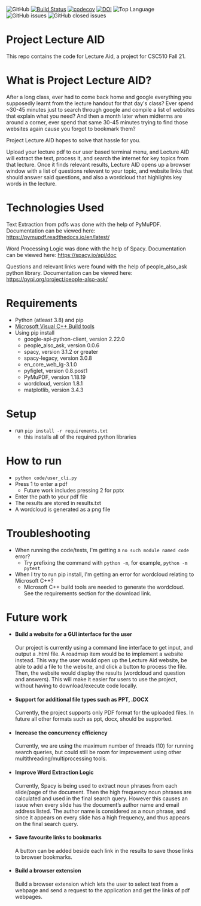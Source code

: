 ![GitHub](https://img.shields.io/github/license/mtkumar123/CSC510_Project_LectureAid)
[![Build Status](https://app.travis-ci.com/mtkumar123/CSC510_Project_LectureAid.svg?branch=main)](https://app.travis-ci.com/mtkumar123/CSC510_Project_LectureAid)
[![codecov](https://codecov.io/gh/mtkumar123/CSC510_Project_LectureAid/branch/main/graph/badge.svg?token=EEGIC8T7QM)](https://codecov.io/gh/mtkumar123/CSC510_Project_LectureAid)
[![DOI](https://zenodo.org/badge/DOI/10.5281/zenodo.5528349.svg)](https://doi.org/10.5281/zenodo.5528349)
![Top Language](https://img.shields.io/github/languages/top/mtkumar123/CSC510_Project_LectureAid)
![GitHub issues](https://img.shields.io/github/issues-raw/mtkumar123/CSC510_Project_LectureAid)
![GitHub closed issues](https://img.shields.io/github/issues-closed-raw/mtkumar123/CSC510_Project_LectureAid)
<!-- ![GitHub forks](https://img.shields.io/github/forks/mtkumar123/CSC510_Project_LectureAid?style=social)
 -->
# Project Lecture AID

This repo contains the code for Lecture Aid, a project for CSC510 Fall 21. 

# What is Project Lecture AID?

After a long class, ever had to come back home and google everything you supposedly learnt from the lecture handout for that day's class? Ever spend ~30-45 minutes just to search through google and compile a list of websites that explain what you need? And then a month later when midterms are around a corner, ever spend that same 30-45 minutes trying to find those websites again cause you forgot to bookmark them? 

Project Lecture AID hopes to solve that hassle for you. 

Upload your lecture pdf to our user based terminal menu, and Lecture AID will extract the text, process it, and search the internet for key topics from that lecture. Once it finds relevant results, Lecture AID opens up a browser window with a list of questions relevant to your topic, and website links that should answer said questions, and also a wordcloud that highlights key words in the lecture. 

# Technologies Used

Text Extraction from pdfs was done with the help of PyMuPDF. Documentation can be viewed here:
https://pymupdf.readthedocs.io/en/latest/

Word Processing Logic was done with the help of Spacy. Documentation can be viewed here:
https://spacy.io/api/doc

Questions and relevant links were found with the help of people_also_ask python library. Documentation can be viewed here:
https://pypi.org/project/people-also-ask/

# Requirements
- Python (atleast 3.8) and pip
- [Microsoft Visual C++ Build tools](https://visualstudio.microsoft.com/visual-cpp-build-tools/)
- Using pip install 
  - google-api-python-client, version 2.22.0
  - people_also_ask, version 0.0.6
  - spacy, version 3.1.2 or greater
  - spacy-legacy, version 3.0.8
  - en_core_web_lg-3.1.0
  - pyfiglet, version 0.8.post1
  - PyMuPDF, version 1.18.19
  - wordcloud, version 1.8.1
  - matplotlib, version 3.4.3

# Setup
- run `pip install -r requirements.txt`
  - this installs all of the required python libraries

# How to run
- `python code/user_cli.py`
- Press 1 to enter a pdf
  - Future work includes pressing 2 for pptx
- Enter the path to your pdf file
- The results are stored in results.txt
- A wordcloud is generated as a png file

# Troubleshooting
- When running the code/tests, I'm getting a `no such module named code` error?
  - Try prefixing the command with `python -m`, for example, `python -m pytest`
- When I try to run pip install, I'm getting an error for wordcloud relating to Microsoft C++?
  - Microsoft C++ build tools are needed to generate the wordcloud. See the requirements section for the download link.

# Future work
- #### Build a website for a GUI interface for the user ####
  Our project is currently using a command line interface to get input, and output a .html file. A roadmap item would be to implement a website instead. This way the user would open up the Lecture Aid website, be able to add a file to the website, and click a button to process the file. Then, the website would display the results (wordcloud and question and answers). This will make it easier for users to use the project, without having to download/execute code locally.

- #### Support for additional file types such as PPT, .DOCX ####
  Currently, the project supports only PDF format for the uploaded files. In future all other formats such as ppt, docx, should be supported.
  
- #### Increase the concurrency efficiency ####
  Currently, we are using the maximum number of threads (10) for running search queries, but could still be room for improvement using other multithreading/multiprocessing tools.

- #### Improve Word Extraction Logic ####
  Currently, Spacy is being used to extract noun phrases from each slide/page of the document. Then the high frequency noun phrases are calculated and used in the final search query. However this causes an issue when every slide has the document’s author name and email address listed. The author name is considered as a noun phrase, and since it appears on every slide has a high frequency, and thus appears on the final search query.

- #### Save favourite links to bookmarks ####
  A button can be added beside each link in the results to save those links to browser bookmarks.

- #### Build a browser extension ####
  Build a browser extension which lets the user to select text from a webpage and send a request to the application and get the links of pdf webpages.

